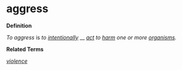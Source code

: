 # aggress

**Definition**

_To aggress_ is _to_ [_intentionally_](intend.md) __ [_act_](act.md) _to_ [_harm_](damage.md) _one or more_ [_organisms_](organism.md)_._

**Related Terms**

[_violence_](violence.md)
